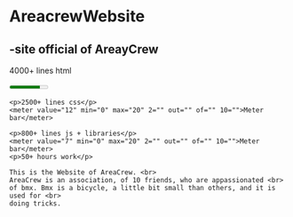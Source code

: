 # AreacrewWebsite
<html>
  <body>
    <h2>-site official of AreayCrew</h2>
    <p>4000+ lines html</p> 
    <meter value="16" min="0" max="20" 2="" out="" of="" 10="">Meter bar</meter>
    
    <p>2500+ lines css</p> 
    <meter value="12" min="0" max="20" 2="" out="" of="" 10="">Meter bar</meter>
    
    <p>800+ lines js + libraries</p> 
    <meter value="7" min="0" max="20" 2="" out="" of="" 10="">Meter bar</meter>
    <p>50+ hours work</p>

    This is the Website of AreaCrew. <br>
    AreaCrew is an association, of 10 friends, who are appassionated <br>
    of bmx. Bmx is a bicycle, a little bit small than others, and it is used for <br>
    doing tricks. 
    
  </body>
</html>
